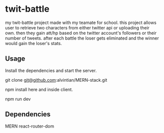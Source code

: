 # twit-battle
my twit-battle project made with my teamate for school. this project allows user to retrieve two characters from either twitter api or uploading their own.  then they gain att/hp based on the twitter account's followers or their number of tweets. after each battle the loser gets eliminated and the winner would gain the loser's stats.

## Usage
Install the dependencies and start the server.

git clone git@github.com:alvintian/MERN-stack.git


npm install here and inside client.

npm run dev

## Dependencies
MERN
react-router-dom